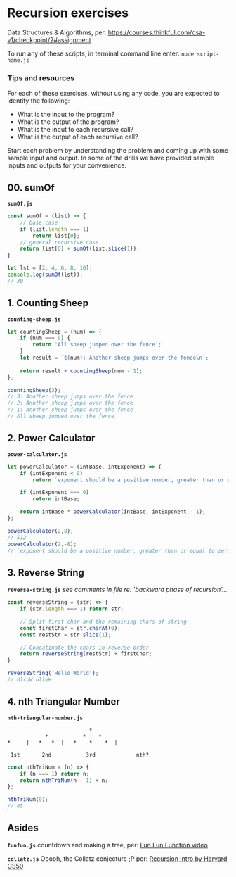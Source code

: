 # Recursion exercises

Data Structures & Algorithms, per: https://courses.thinkful.com/dsa-v1/checkpoint/2#assignment

To run any of these scripts, in terminal command line enter: `node script-name.js`

### Tips and resources

For each of these exercises, without using any code, you are expected to identify the following:

* What is the input to the program?
* What is the output of the program?
* What is the input to each recursive call?
* What is the output of each recursive call?

Start each problem by understanding the problem and coming up with some sample input and output. In some of the drills we have provided sample inputs and outputs for your convenience.



## 00. sumOf

**`sumOf.js`**

```js
const sumOf = (list) => {
    // base case
    if (list.length === 1) 
        return list[0];
    // general recursive case
    return list[0] + sumOf(list.slice(1));
}

let lst = [2, 4, 6, 8, 10];
console.log(sumOf(lst));
// 30
```



## 1. Counting Sheep

**`counting-sheep.js`**

```js
let countingSheep = (num) => {
    if (num === 0) {
        return 'All sheep jumped over the fence';
    }
    let result = `${num}: Another sheep jumps over the fence\n`;
    
    return result + countingSheep(num - 1);
};

countingSheep(3);
// 3: Another sheep jumps over the fence
// 2: Another sheep jumps over the fence
// 1: Another sheep jumps over the fence
// All sheep jumped over the fence
```



## 2. Power Calculator

**`power-calculator.js`**

```js
let powerCalculator = (intBase, intExponent) => {
    if (intExponent < 0)
        return `exponent should be a positive number, greater than or equal to zero`

    if (intExponent === 0) 
        return intBase;

    return intBase * powerCalculator(intBase, intExponent - 1);
};

powerCalculator(2,8);
// 512
powerCalculator(2,-8);
// `exponent should be a positive number, greater than or equal to zero`
```



## 3. Reverse String

**`reverse-string.js`** _see comments in file re: 'backward phase of recursion'..._

```js
const reverseString = (str) => {
    if (str.length === 1) return str;

    // Split first char and the remaining chars of string
    const firstChar = str.charAt(0);
    const restStr = str.slice(1);

    // Concatinate the chars in reverse order
    return reverseString(restStr) + firstChar;
}

reverseString('Hello World');
// dlroW olleH
```



## 4. nth Triangular Number

**`nth-triangular-number.js`**
```
                          *
            *           *    *
*     |   *   *  |   *    *    *  |

 1st       2nd           3rd             nth?  
 ```

```js
const nthTriNum = (n) => {   
    if (n === 1) return n;
    return nthTriNum(n - 1) + n;
};

nthTriNum(9);
// 45
```



## Asides 

**`funfun.js`** countdown and making a tree, per: [Fun Fun Function video](https://www.youtube.com/watch?v=k7-N8R0-KY4&list=PL0zVEGEvSaeEd9hlmCXrk5yUyqUag-n84&index=7)

**`collatz.js`** Ooooh, the Collatz conjecture ;P per: [Recursion Intro by Harvard CS50](https://youtu.be/VrrnjYgDBEk?t=572)